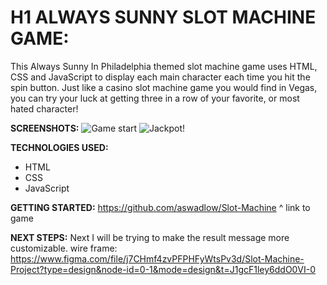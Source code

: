 
# H1 ALWAYS SUNNY SLOT MACHINE GAME:

This Always Sunny In Philadelphia themed slot machine game uses HTML, CSS and JavaScript to display each main character each time you hit the spin button. 
Just like a casino slot machine game you would find in Vegas, you can try your luck at getting three in a row of your favorite, or most hated character! 

**SCREENSHOTS:**
![Game start](https://i.imgur.com/LTOkYzk.png)
![Jackpot!](blob:https://imgur.com/b99ca0c4-b066-4fc2-ab3e-59193744a603)


**TECHNOLOGIES USED:**
- HTML
- CSS
- JavaScript

**GETTING STARTED:**
https://github.com/aswadlow/Slot-Machine
^ link to game

**NEXT STEPS:**
Next I will be trying to make the result message more customizable.
wire frame:
https://www.figma.com/file/j7CHmf4zvPFPHFyWtsPv3d/Slot-Machine-Project?type=design&node-id=0-1&mode=design&t=J1gcF1ley6ddO0VI-0